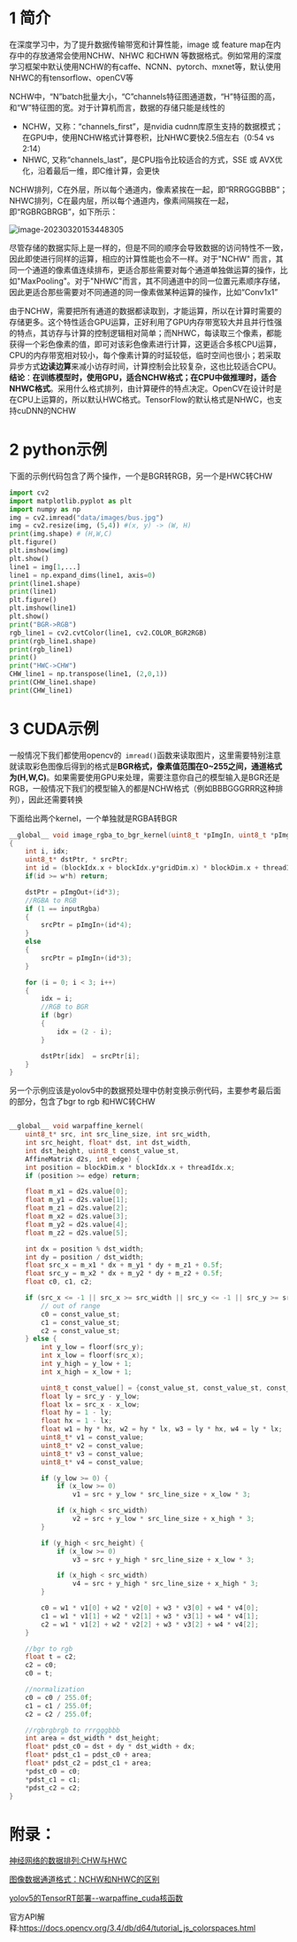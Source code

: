 # 1 简介

在深度学习中，为了提升数据传输带宽和计算性能，image 或 feature map在内存中的存放通常会使用NCHW、NHWC 和CHWN  等数据格式。例如常用的深度学习框架中默认使用NCHW的有caffe、NCNN、pytorch、mxnet等，默认使用NHWC的有tensorflow、openCV等

NCHW中，“N”batch批量大小，“C”channels特征图通道数，“H”特征图的高，和“W”特征图的宽。对于计算机而言，数据的存储只能是线性的

* NCHW，又称：“channels_first”，是nvidia cudnn库原生支持的数据模式；在GPU中，使用NCHW格式计算卷积，比NHWC要快2.5倍左右（0:54 vs 2:14）
* NHWC, 又称“channels_last”，是CPU指令比较适合的方式，SSE 或 AVX优化，沿着最后一维，即C维计算，会更快

NCHW排列，C在外层，所以每个通道内，像素紧挨在一起，即“RRRGGGBBB”；NHWC排列，C在最内层，所以每个通道内，像素间隔挨在一起，即“RGBRGBRGB”，如下所示：

![image-20230320153448305](NCHW和NHWC/image-20230320153448305.png)

尽管存储的数据实际上是一样的，但是不同的顺序会导致数据的访问特性不一致，因此即使进行同样的运算，相应的计算性能也会不一样。对于"NCHW" 而言，其同一个通道的像素值连续排布，更适合那些需要对每个通道单独做运算的操作，比如"MaxPooling"。对于"NHWC"而言，其不同通道中的同一位置元素顺序存储，因此更适合那些需要对不同通道的同一像素做某种运算的操作，比如“Conv1x1”

由于NCHW，需要把所有通道的数据都读取到，才能运算，所以在计算时需要的存储更多。这个特性适合GPU运算，正好利用了GPU内存带宽较大并且并行性强的特点，其访存与计算的控制逻辑相对简单；而NHWC，每读取三个像素，都能获得一个彩色像素的值，即可对该彩色像素进行计算，这更适合多核CPU运算，CPU的内存带宽相对较小，每个像素计算的时延较低，临时空间也很小；若采取异步方式**边读边算**来减小访存时间，计算控制会比较复杂，这也比较适合CPU。
 **结论**：**在训练模型时，使用GPU，适合NCHW格式；在CPU中做推理时，适合NHWC格式**。采用什么格式排列，由计算硬件的特点决定。OpenCV在设计时是在CPU上运算的，所以默认HWC格式。TensorFlow的默认格式是NHWC，也支持cuDNN的NCHW

# 2 python示例

下面的示例代码包含了两个操作，一个是BGR转RGB，另一个是HWC转CHW

```python
import cv2
import matplotlib.pyplot as plt
import numpy as np
img = cv2.imread("data/images/bus.jpg")
img = cv2.resize(img, (5,4)) #(x, y) -> (W, H)
print(img.shape) # (H,W,C)
plt.figure()
plt.imshow(img)
plt.show()
line1 = img[1,...]
line1 = np.expand_dims(line1, axis=0)
print(line1.shape)
print(line1)
plt.figure()
plt.imshow(line1)
plt.show()
print("BGR->RGB")
rgb_line1 = cv2.cvtColor(line1, cv2.COLOR_BGR2RGB)
print(rgb_line1.shape)
print(rgb_line1)
print()
print("HWC->CHW")
CHW_line1 = np.transpose(line1, (2,0,1))
print(CHW_line1.shape)
print(CHW_line1)
```

# 3 CUDA示例

一般情况下我们都使用opencv的` imread()`函数来读取图片，这里需要特别注意就读取彩色图像后得到的格式是**BGR格式，像素值范围在0~255之间，通道格式为(H,W,C)**。如果需要使用GPU来处理，需要注意你自己的模型输入是BGR还是RGB，一般情况下我们的模型输入的都是NCHW格式（例如BBBGGGRRR这种排列），因此还需要转换

下面给出两个kernel，一个单独就是RGBA转BGR

```C
__global__ void image_rgba_to_bgr_kernel(uint8_t *pImgIn, uint8_t *pImgOut, int w, int h, int bgr, int inputRgba)
{
    int i, idx;
    uint8_t* dstPtr, * srcPtr;
    int id = (blockIdx.x + blockIdx.y*gridDim.x) * blockDim.x + threadIdx.x;
    if(id >= w*h) return;

    dstPtr = pImgOut+(id*3);
	//RGBA to RGB
    if (1 == inputRgba)
    {
        srcPtr = pImgIn+(id*4);
    }
    else
    {
        srcPtr = pImgIn+(id*3);
    }

    for (i = 0; i < 3; i++)
    {
        idx = i;
        //RGB to BGR
        if (bgr) 
        {
            idx = (2 - i);
        }

        dstPtr[idx]  = srcPtr[i];
    }
}
```

另一个示例应该是yolov5中的数据预处理中仿射变换示例代码，主要参考最后面的部分，包含了bgr to rgb 和HWC转CHW

```C

__global__ void warpaffine_kernel( 
    uint8_t* src, int src_line_size, int src_width, 
    int src_height, float* dst, int dst_width, 
    int dst_height, uint8_t const_value_st,
    AffineMatrix d2s, int edge) {
    int position = blockDim.x * blockIdx.x + threadIdx.x;
    if (position >= edge) return;

    float m_x1 = d2s.value[0];
    float m_y1 = d2s.value[1];
    float m_z1 = d2s.value[2];
    float m_x2 = d2s.value[3];
    float m_y2 = d2s.value[4];
    float m_z2 = d2s.value[5];

    int dx = position % dst_width;
    int dy = position / dst_width;
    float src_x = m_x1 * dx + m_y1 * dy + m_z1 + 0.5f;
    float src_y = m_x2 * dx + m_y2 * dy + m_z2 + 0.5f;
    float c0, c1, c2;

    if (src_x <= -1 || src_x >= src_width || src_y <= -1 || src_y >= src_height) {
        // out of range
        c0 = const_value_st;
        c1 = const_value_st;
        c2 = const_value_st;
    } else {
        int y_low = floorf(src_y);
        int x_low = floorf(src_x);
        int y_high = y_low + 1;
        int x_high = x_low + 1;

        uint8_t const_value[] = {const_value_st, const_value_st, const_value_st};
        float ly = src_y - y_low;
        float lx = src_x - x_low;
        float hy = 1 - ly;
        float hx = 1 - lx;
        float w1 = hy * hx, w2 = hy * lx, w3 = ly * hx, w4 = ly * lx;
        uint8_t* v1 = const_value;
        uint8_t* v2 = const_value;
        uint8_t* v3 = const_value;
        uint8_t* v4 = const_value;

        if (y_low >= 0) {
            if (x_low >= 0)
                v1 = src + y_low * src_line_size + x_low * 3;

            if (x_high < src_width)
                v2 = src + y_low * src_line_size + x_high * 3;
        }

        if (y_high < src_height) {
            if (x_low >= 0)
                v3 = src + y_high * src_line_size + x_low * 3;

            if (x_high < src_width)
                v4 = src + y_high * src_line_size + x_high * 3;
        }

        c0 = w1 * v1[0] + w2 * v2[0] + w3 * v3[0] + w4 * v4[0];
        c1 = w1 * v1[1] + w2 * v2[1] + w3 * v3[1] + w4 * v4[1];
        c2 = w1 * v1[2] + w2 * v2[2] + w3 * v3[2] + w4 * v4[2];
    }

    //bgr to rgb 
    float t = c2;
    c2 = c0;
    c0 = t;

    //normalization
    c0 = c0 / 255.0f;
    c1 = c1 / 255.0f;
    c2 = c2 / 255.0f;

    //rgbrgbrgb to rrrgggbbb
    int area = dst_width * dst_height;
    float* pdst_c0 = dst + dy * dst_width + dx;
    float* pdst_c1 = pdst_c0 + area;
    float* pdst_c2 = pdst_c1 + area;
    *pdst_c0 = c0;
    *pdst_c1 = c1;
    *pdst_c2 = c2;
}
```



# 附录：

[神经网络的数据排列:CHW与HWC](https://zhuanlan.zhihu.com/p/459501430) 

[图像数据通道格式：NCHW和NHWC的区别](https://www.jianshu.com/p/61de601bc90f) 

[yolov5的TensorRT部署--warpaffine_cuda核函数]( https://blog.csdn.net/qq_42178122/article/details/125729097)

官方API解释:https://docs.opencv.org/3.4/db/d64/tutorial_js_colorspaces.html